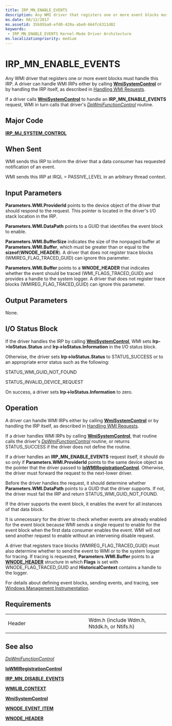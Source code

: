 ```yaml
---
title: IRP_MN_ENABLE_EVENTS
description: Any WMI driver that registers one or more event blocks must handle this IRP.
ms.date: 08/12/2017
ms.assetid: 35b95ba0-efd0-420a-abe0-664fc6311d02
keywords:
 - IRP_MN_ENABLE_EVENTS Kernel-Mode Driver Architecture
ms.localizationpriority: medium
---
```


# IRP\_MN\_ENABLE\_EVENTS


Any WMI driver that registers one or more event blocks must handle this IRP. A driver can handle WMI IRPs either by calling [**WmiSystemControl**](/windows-hardware/drivers/ddi/wmilib/nf-wmilib-wmisystemcontrol) or by handling the IRP itself, as described in [Handling WMI Requests](./handling-wmi-requests.md).

If a driver calls [**WmiSystemControl**](/windows-hardware/drivers/ddi/wmilib/nf-wmilib-wmisystemcontrol) to handle an **IRP\_MN\_ENABLE\_EVENTS** request, WMI in turn calls that driver's [*DpWmiFunctionControl*](/windows-hardware/drivers/ddi/wmilib/nc-wmilib-wmi_function_control_callback) routine.

Major Code
----------

[**IRP\_MJ\_SYSTEM\_CONTROL**](irp-mj-system-control.md)

When Sent
---------

WMI sends this IRP to inform the driver that a data consumer has requested notification of an event.

WMI sends this IRP at IRQL = PASSIVE\_LEVEL in an arbitrary thread context.

## Input Parameters


**Parameters.WMI.ProviderId** points to the device object of the driver that should respond to the request. This pointer is located in the driver's I/O stack location in the IRP.

**Parameters.WMI.DataPath** points to a GUID that identifies the event block to enable.

**Parameters.WMI.BufferSize** indicates the size of the nonpaged buffer at **Parameters.WMI.Buffer**, which must be greater than or equal to the **sizeof**(**WNODE\_HEADER**). A driver that does not register trace blocks (WMIREG\_FLAG\_TRACED\_GUID) can ignore this parameter.

**Parameters.WMI.Buffer** points to a **WNODE\_HEADER** that indicates whether the event should be traced (WMI\_FLAGS\_TRACED\_GUID) and provides a handle to the system logger. A driver that does not register trace blocks (WMIREG\_FLAG\_TRACED\_GUID) can ignore this parameter.

## Output Parameters


None.

## I/O Status Block


If the driver handles the IRP by calling [**WmiSystemControl**](/windows-hardware/drivers/ddi/wmilib/nf-wmilib-wmisystemcontrol), WMI sets **Irp-&gt;IoStatus.Status** and **Irp-&gt;IoStatus.Information** in the I/O status block.

Otherwise, the driver sets **Irp-&gt;IoStatus.Status** to STATUS\_SUCCESS or to an appropriate error status such as the following:

STATUS\_WMI\_GUID\_NOT\_FOUND

STATUS\_INVALID\_DEVICE\_REQUEST

On success, a driver sets **Irp-&gt;IoStatus.Information** to zero.

Operation
---------

A driver can handle WMI IRPs either by calling [**WmiSystemControl**](/windows-hardware/drivers/ddi/wmilib/nf-wmilib-wmisystemcontrol) or by handling the IRP itself, as described in [Handling WMI Requests](./handling-wmi-requests.md).

If a driver handles WMI IRPs by calling [**WmiSystemControl**](/windows-hardware/drivers/ddi/wmilib/nf-wmilib-wmisystemcontrol), that routine calls the driver's [*DpWmiFunctionControl*](/windows-hardware/drivers/ddi/wmilib/nc-wmilib-wmi_function_control_callback) routine, or returns STATUS\_SUCCESS if the driver does not define the routine.

If a driver handles an **IRP\_MN\_ENABLE\_EVENTS** request itself, it should do so only if **Parameters.WMI.ProviderId** points to the same device object as the pointer that the driver passed to [**IoWMIRegistrationControl**](/windows-hardware/drivers/ddi/wdm/nf-wdm-iowmiregistrationcontrol). Otherwise, the driver must forward the request to the next-lower driver.

Before the driver handles the request, it should determine whether **Parameters.WMI.DataPath** points to a GUID that the driver supports. If not, the driver must fail the IRP and return STATUS\_WMI\_GUID\_NOT\_FOUND.

If the driver supports the event block, it enables the event for all instances of that data block.

It is unnecessary for the driver to check whether events are already enabled for the event block because WMI sends a single request to enable for the event block when the first data consumer enables the event. WMI will not send another request to enable without an intervening disable request.

A driver that registers trace blocks (WMIREG\_FLAG\_TRACED\_GUID) must also determine whether to send the event to WMI or to the system logger for tracing. If tracing is requested, **Parameters.WMI.Buffer** points to a [**WNODE\_HEADER**](/windows-hardware/drivers/ddi/wmistr/ns-wmistr-_wnode_header) structure in which **Flags** is set with WNODE\_FLAG\_TRACED\_GUID and **HistoricalContext** contains a handle to the logger.

For details about defining event blocks, sending events, and tracing, see [Windows Management Instrumentation](./implementing-wmi.md).

Requirements
------------

<table>
<colgroup>
<col width="50%" />
<col width="50%" />
</colgroup>
<tbody>
<tr class="odd">
<td><p>Header</p></td>
<td>Wdm.h (include Wdm.h, Ntddk.h, or Ntifs.h)</td>
</tr>
</tbody>
</table>

## See also


[*DpWmiFunctionControl*](/windows-hardware/drivers/ddi/wmilib/nc-wmilib-wmi_function_control_callback)

[**IoWMIRegistrationControl**](/windows-hardware/drivers/ddi/wdm/nf-wdm-iowmiregistrationcontrol)

[**IRP\_MN\_DISABLE\_EVENTS**](irp-mn-disable-events.md)

[**WMILIB\_CONTEXT**](/windows-hardware/drivers/ddi/wmilib/ns-wmilib-_wmilib_context)

[**WmiSystemControl**](/windows-hardware/drivers/ddi/wmilib/nf-wmilib-wmisystemcontrol)

[**WNODE\_EVENT\_ITEM**](/windows-hardware/drivers/ddi/wmistr/ns-wmistr-tagwnode_event_item)

[**WNODE\_HEADER**](/windows-hardware/drivers/ddi/wmistr/ns-wmistr-_wnode_header)

 

